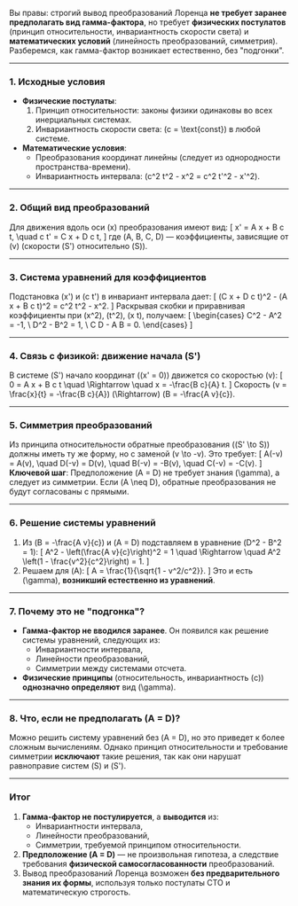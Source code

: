 Вы правы: строгий вывод преобразований Лоренца **не требует заранее предполагать вид гамма-фактора**, но требует **физических постулатов** (принцип относительности, инвариантность скорости света) и **математических условий** (линейность преобразований, симметрия). Разберемся, как гамма-фактор возникает естественно, без "подгонки".

---

### **1. Исходные условия**
- **Физические постулаты**:
  1. Принцип относительности: законы физики одинаковы во всех инерциальных системах.
  2. Инвариантность скорости света: \(c = \text{const}\) в любой системе.
- **Математические условия**:
  - Преобразования координат линейны (следует из однородности пространства-времени).
  - Инвариантность интервала: \(c^2 t^2 - x^2 = c^2 t'^2 - x'^2\).

---

### **2. Общий вид преобразований**
Для движения вдоль оси \(x\) преобразования имеют вид:
\[
x' = A x + B c t, \quad c t' = C x + D c t,
\]
где \(A, B, C, D\) — коэффициенты, зависящие от \(v\) (скорости \(S'\) относительно \(S\)).

---

### **3. Система уравнений для коэффициентов**
Подстановка \(x'\) и \(c t'\) в инвариант интервала дает:
\[
(C x + D c t)^2 - (A x + B c t)^2 = c^2 t^2 - x^2.
\]
Раскрывая скобки и приравнивая коэффициенты при \(x^2\), \(t^2\), \(x t\), получаем:
\[
\begin{cases}
C^2 - A^2 = -1, \\
D^2 - B^2 = 1, \\
C D - A B = 0.
\end{cases}
\]

---

### **4. Связь с физикой: движение начала \(S'\)**
В системе \(S'\) начало координат (\(x' = 0\)) движется со скоростью \(v\):
\[
0 = A x + B c t \quad \Rightarrow \quad x = -\frac{B c}{A} t.
\]
Скорость \(v = \frac{x}{t} = -\frac{B c}{A}\) \(\Rightarrow\) \(B = -\frac{A v}{c}\).

---

### **5. Симметрия преобразований**
Из принципа относительности обратные преобразования (\(S' \to S\)) должны иметь ту же форму, но с заменой \(v \to -v\). Это требует:
\[
A(-v) = A(v), \quad D(-v) = D(v), \quad B(-v) = -B(v), \quad C(-v) = -C(v).
\]
**Ключевой шаг**: Предположение \(A = D\) не требует знания \(\gamma\), а следует из симметрии. Если \(A \neq D\), обратные преобразования не будут согласованы с прямыми.

---

### **6. Решение системы уравнений**
1. Из \(B = -\frac{A v}{c}\) и \(A = D\) подставляем в уравнение \(D^2 - B^2 = 1\):
\[
A^2 - \left(\frac{A v}{c}\right)^2 = 1 \quad \Rightarrow \quad A^2 \left(1 - \frac{v^2}{c^2}\right) = 1.
\]
2. Решаем для \(A\):
\[
A = \frac{1}{\sqrt{1 - v^2/c^2}}.
\]
Это и есть \(\gamma\), **возникший естественно из уравнений**.

---

### **7. Почему это не "подгонка"?**
- **Гамма-фактор не вводился заранее**. Он появился как решение системы уравнений, следующих из:
  - Инвариантности интервала,
  - Линейности преобразований,
  - Симметрии между системами отсчета.
- **Физические принципы** (относительность, инвариантность \(c\)) **однозначно определяют** вид \(\gamma\).

---

### **8. Что, если не предполагать \(A = D\)?**
Можно решить систему уравнений без \(A = D\), но это приведет к более сложным вычислениям. Однако принцип относительности и требование симметрии **исключают** такие решения, так как они нарушат равноправие систем \(S\) и \(S'\).

---

### **Итог**
1. **Гамма-фактор не постулируется**, а **выводится** из:
   - Инвариантности интервала,
   - Линейности преобразований,
   - Симметрии, требуемой принципом относительности.
2. **Предположение \(A = D\)** — не произвольная гипотеза, а следствие требования **физической самосогласованности** преобразований.
3. Вывод преобразований Лоренца возможен **без предварительного знания их формы**, используя только постулаты СТО и математическую строгость.